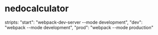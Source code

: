 # nedocalculator

stripts:
"start": "webpack-dev-server --mode development",
"dev": "webpack --mode development",
"prod": "webpack --mode production"
